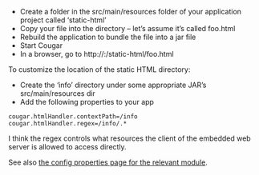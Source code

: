 ---
---

* Create a folder in the src/main/resources folder of your application project called ‘static-html’
* Copy your file into the directory – let’s assume it’s called foo.html
* Rebuild the application to bundle the file into a jar file
* Start Cougar
* In a browser, go to http://<your-host-name>:<port-number>/static-html/foo.html

To customize the location of the static HTML directory:

* Create the ‘info’ directory under some appropriate JAR’s src/main/resources dir
* Add the following properties to your app

```
cougar.htmlHandler.contextPath=/info
cougar.htmlHandler.regex=/info/.*
```

I think the regex controls what resources the client of the embedded web server is allowed to access directly.

See also [the config properties page for the relevant module](com.betfair.cougar.jetty-transport.3.0-SNAPSHOT.html).
